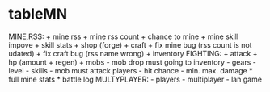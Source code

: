 # tableMN
MINE,RSS:
	+ mine rss
	+ mine rss count
	+ chance to mine
	+ mine skill impove
	+ skill stats
	+ shop (forge)
	+ craft
	+ fix mine bug (rss count is not udated)
	+ fix craft bug (rss name wrong)
	+ inventory
FIGHTING:
	+ attack
	+ hp (amount + regen)
	+ mobs
	- mob drop must going to inventory
	- gears
	- level
	- skills
	- mob must attack players
	- hit chance
	- min. max. damage
	* full mine stats
	* battle log
MULTYPLAYER:
	- players
	- multiplayer 
	- lan game